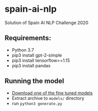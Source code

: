# spain-ai-nlp
Solution of Spain AI NLP Challenge 2020

## Requirements:

* Python 3.7
* pip3 install gpt-2-simple
* pip3 install tensorflow==1.15
* pip3 install pandas

## Running the model

* [Download one of the fine tuned models](https://drive.google.com/drive/folders/1AYZdN7lrQj6zFdVpFtaX3afVzZ9Iw7Fz?usp=sharing)
* Extract archive to `models/` directory
* run `python3 generate.py`

